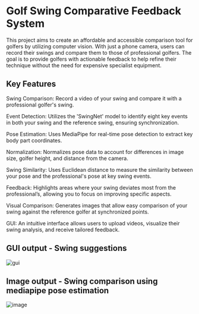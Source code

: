 # Golf Swing Comparative Feedback System

This project aims to create an affordable and accessible comparison tool for golfers by utilizing computer vision. With just a phone camera, users can record their swings and compare them to those of professional golfers. The goal is to provide golfers with actionable feedback to help refine their technique without the need for expensive specialist equipment.

## Key Features
Swing Comparison: Record a video of your swing and compare it with a professional golfer's swing.

Event Detection: Utilizes the 'SwingNet' model to identify eight key events in both your swing and the reference swing, ensuring synchronization.

Pose Estimation: Uses MediaPipe for real-time pose detection to extract key body part coordinates.

Normalization: Normalizes pose data to account for differences in image size, golfer height, and distance from the camera.

Swing Similarity: Uses Euclidean distance to measure the similarity between your pose and the professional's pose at key swing events.

Feedback: Highlights areas where your swing deviates most from the professional’s, allowing you to focus on improving specific aspects.

Visual Comparison: Generates images that allow easy comparison of your swing against the reference golfer at synchronized points.

GUI: An intuitive interface allows users to upload videos, visualize their swing analysis, and receive tailored feedback.

## GUI output - Swing suggestions
![gui](https://github.com/user-attachments/assets/879154e1-cc47-4c3c-aa21-6517e2458ca5)

## Image output - Swing comparison using mediapipe pose estimation
![image](https://github.com/user-attachments/assets/481b924c-697f-47a5-9b67-388b276ee08f)
